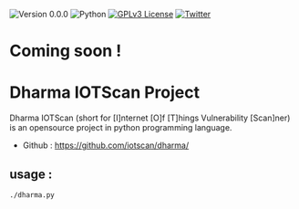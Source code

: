 ![Version 0.0.0](https://img.shields.io/badge/Version-0.0.0-green.svg)
![Python](https://img.shields.io/badge/Python-yellow.svg)
[![GPLv3 License](https://img.shields.io/badge/License-GPLv3-red.svg)](https://github.com/iotscan/Dharma/blob/master/COPYING.GPL)
[![Twitter](https://img.shields.io/badge/Twitter-@iotscan-blue.svg)](http://www.twitter.com/iotscan)


Coming soon !
======

Dharma IOTScan Project
======

Dharma IOTScan (short for [I]nternet [O]f [T]hings Vulnerability [Scan]ner)  is an opensource project in python programming language.




*    Github      :   https://github.com/iotscan/dharma/


usage :
------
```	
./dharma.py
```